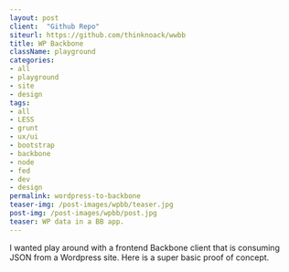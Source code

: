 ```yaml
---
layout: post
client:  "Github Repo"
siteurl: https://github.com/thinknoack/wwbb
title: WP Backbone 
className: playground
categories: 
- all
- playground
- site
- design
tags:
- all
- LESS
- grunt
- ux/ui
- bootstrap
- backbone
- node
- fed
- dev
- design
permalink: wordpress-to-backbone
teaser-img: /post-images/wpbb/teaser.jpg
post-img: /post-images/wpbb/post.jpg
teaser: WP data in a BB app.
---
```

I wanted play around with a frontend Backbone client that is consuming JSON from a Wordpress site. Here is a super basic proof of concept.